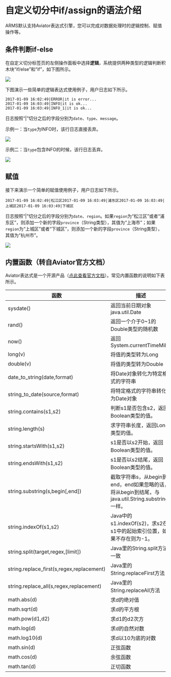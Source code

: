 # 自定义切分中if/assign的语法介绍

ARMS默认支持Aviator表达式引擎，您可以完成对数据处理时的逻辑控制、赋值操作等。

## 条件判断if-else

在自定义切分标签页的左侧操作面板中选择**逻辑**，系统提供两种类型的逻辑判断积木块“if/else”和“if”，如下图所示。

![](https://static-aliyun-doc.oss-accelerate.aliyuncs.com/assets/img/zh-CN/7729339851/p44128.png)

下图演示一些简单的逻辑表达式使用例子，用户日志如下所示。

```
2017-01-09 16:02:49|ERROR|it is error...
2017-01-09 16:03:49|INFO|it is ok...
2017-01-09 16:03:49|INFO_1|it is ok...
```

日志按照“\|”切分之后的字段分别为`date`、`type`、`message`。

示例一：当`type`为INFO时，该行日志直接丢弃。

![](https://static-aliyun-doc.oss-accelerate.aliyuncs.com/assets/img/zh-CN/8729339851/p44129.png)

示例二：当`type`包含INFO的时候，该行日志丢弃。

![](https://static-aliyun-doc.oss-accelerate.aliyuncs.com/assets/img/zh-CN/8729339851/p44130.png)

## 赋值

接下来演示一个简单的赋值使用例子，用户日志如下所示。

```
2017-01-09 16:02:49|松江区2017-01-09 16:03:49|浦东区2017-01-09 16:03:49|上城区2017-01-09 16:03:49|下城区
```

日志按照“\|”切分之后的字段分别为`date`、`region`。如果`region`为“松江区”或者“浦东区”，则添加一个新的字段`province`（String类型），其值为“上海市”；如果`region`为“上城区”或者“下城区”，则添加一个新的字段`province`（String类型），其值为“杭州市”。

![](https://static-aliyun-doc.oss-accelerate.aliyuncs.com/assets/img/zh-CN/8729339851/p44131.png)

## 内置函数（转自Aviator官方文档）

Aviator表达式是一个开源产品（[点此查看官方文档](https://code.google.com/archive/p/aviator/wikis/User_Guide_zh.wiki)）。常见内置函数的说明如下表所示。

|函数|描述|
|--|--|
|sysdate\(\)|返回当前日期对象java.util.Date|
|rand\(\)|返回一个介于0~1的Double类型的随机数|
|now\(\)|返回System.currentTimeMillis|
|long\(v\)|将值的类型转为Long|
|double\(v\)|将值的类型转为Double|
|date\_to\_string\(date,format\)|将Date对象转化为特定格式的字符串|
|string\_to\_date\(source,format\)|将特定格式的字符串转化为Date对象|
|string.contains\(s1,s2\)|判断s1是否包含s2，返回Boolean类型的值。|
|string.length\(s\)|求字符串长度，返回Long类型的值。|
|string.startsWith\(s1,s2\)|s1是否以s2开始，返回Boolean类型的值。|
|string.endsWith\(s1,s2\)|s1是否以s2结尾，返回Boolean类型的值。|
|string.substring\(s,begin\[,end\]\)|截取字符串s，从begin到end，end如果忽略的话，将从begin到结尾，与java.util.String.substring一样。|
|string.indexOf\(s1,s2\)|Java中的s1.indexOf\(s2\)，求s2在s1中的起始索引位置，如果不存在则为-1。|
|string.split\(target,regex,\[limit\]\)|Java里的String.split方法一致|
|string.replace\_first\(s,regex,replacement\)|Java里的String.replaceFirst方法|
|string.replace\_all\(s,regex,replacement\)|Java里的String.replaceAll方法|
|math.abs\(d\)|求d的绝对值|
|math.sqrt\(d\)|求d的平方根|
|math.pow\(d1,d2\)|求d1的d2次方|
|math.log\(d\)|求d的自然对数|
|math.log10\(d\)|求d以10为底的对数|
|math.sin\(d\)|正弦函数|
|math.cos\(d\)|余弦函数|
|math.tan\(d\)|正切函数|

